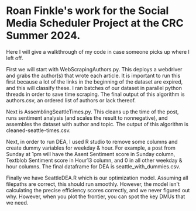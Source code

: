 # Roan Finkle's work for the Social Media Scheduler Project at the CRC Summer 2024.

Here I will give a walkthrough of my code in case someone picks up where I left off.

First we will start with WebScrapingAuthors.py. This deploys a webdriver and grabs the author(s) that wrote each article. It is important to run this first because a lot of the links in the beginning of the dataset are expired, and this will classify these. I ran batches of our dataset in parallel python threads in order to save time scraping. The final output of this algorithm is authors.csv, an ordered list of authors or lack thereof.

Next is AssemblingSeattleTimes.py. This cleans up the time of the post, runs sentiment analysis (and scales the result to nonnegative), and assembles the dataset with author and topic. The output of this algorithm is cleaned-seattle-times.csv.

Next, in order to run DEA, I used R studio to remove some columns and create dummy variables for weekday & hour. For example, a post from Sunday at 1pm will have the Asent Sentiment score in Sunday column, Textblob Sentiment score in Hour13 column, and 0 in all other weekday & hour columns. The final dataframe for DEA is seattle_with_dummies.csv.

Finally we have SeattleDEA.R which is our optimization model. Assuming all filepaths are correct, this should run smoothly. However, the model isn't calculating the precise efficiency scores correctly, and we never figured out why. However, when you plot the frontier, you can spot the key DMUs that we need.



